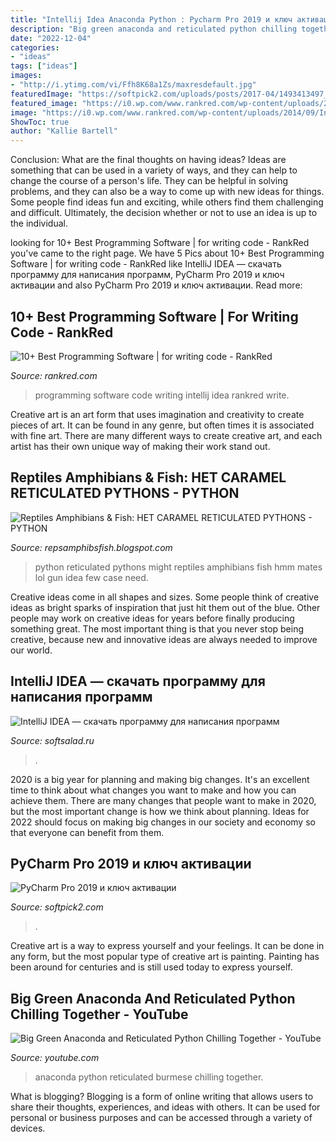```yaml
---
title: "Intellij Idea Anaconda Python : Pycharm Pro 2019 и ключ активации"
description: "Big green anaconda and reticulated python chilling together"
date: "2022-12-04"
categories:
- "ideas"
tags: ["ideas"]
images:
- "http://i.ytimg.com/vi/Ffh8K68a1Zs/maxresdefault.jpg"
featuredImage: "https://softpick2.com/uploads/posts/2017-04/1493413497_pycharm-screenshot-1.jpg"
featured_image: "https://i0.wp.com/www.rankred.com/wp-content/uploads/2014/09/IntelliJ-IDEA.jpg?resize=550%2C250"
image: "https://i0.wp.com/www.rankred.com/wp-content/uploads/2014/09/IntelliJ-IDEA.jpg?resize=550%2C250"
ShowToc: true
author: "Kallie Bartell"
---
```



Conclusion: What are the final thoughts on having ideas?
Ideas are something that can be used in a variety of ways, and they can help to change the course of a person's life. They can be helpful in solving problems, and they can also be a way to come up with new ideas for things. Some people find ideas fun and exciting, while others find them challenging and difficult. Ultimately, the decision whether or not to use an idea is up to the individual.

	

		
looking for 10+ Best Programming Software | for writing code - RankRed you've came to the right page. We have 5 Pics about 10+ Best Programming Software | for writing code - RankRed like IntelliJ IDEA — скачать программу для написания программ, PyCharm Pro 2019 и ключ активации and also PyCharm Pro 2019 и ключ активации. Read more:
		
    
## 10+ Best Programming Software | For Writing Code - RankRed

<img loading=lazy src="https://i0.wp.com/www.rankred.com/wp-content/uploads/2014/09/IntelliJ-IDEA.jpg?resize=550%2C250" onerror="this.onerror=null;this.src='https://tse1.mm.bing.net/th?id=OIP.Chw_XbI1gHD631_PBvhtFQHaDX&amp;pid=15.1';" alt="10+ Best Programming Software | for writing code - RankRed">

_Source: rankred.com_

>programming software code writing intellij idea rankred write. 

	

Creative art is an art form that uses imagination and creativity to create pieces of art. It can be found in any genre, but often times it is associated with fine art. There are many different ways to create creative art, and each artist has their own unique way of making their work stand out.

    
## Reptiles Amphibians &amp; Fish: HET CARAMEL RETICULATED PYTHONS - PYTHON

<img loading=lazy src="http://4.bp.blogspot.com/--3VDhpKPEhM/Ub3O6Ey68xI/AAAAAAAAJUk/YA-bRDUs7iM/s1600/RETICCOOL3.JPG" onerror="this.onerror=null;this.src='https://tse2.mm.bing.net/th?id=OIP.HYfCw1CIHa-nt-zuRKdYdAHaGi&amp;pid=15.1';" alt="Reptiles Amphibians &amp; Fish: HET CARAMEL RETICULATED PYTHONS - PYTHON">

_Source: repsamphibsfish.blogspot.com_

>python reticulated pythons might reptiles amphibians fish hmm mates lol gun idea few case need. 

	

Creative ideas come in all shapes and sizes. Some people think of creative ideas as bright sparks of inspiration that just hit them out of the blue. Other people may work on creative ideas for years before finally producing something great. The most important thing is that you never stop being creative, because new and innovative ideas are always needed to improve our world.

    
## IntelliJ IDEA — скачать программу для написания программ

<img loading=lazy src="https://www.softsalad.ru/static/software/screens/o/645/4aa/6454aa558255abcf.png" onerror="this.onerror=null;this.src='https://tse2.mm.bing.net/th?id=OIP._JAlZDsEBPnUANJzCPHULQHaEa&amp;pid=15.1';" alt="IntelliJ IDEA — скачать программу для написания программ">

_Source: softsalad.ru_

>. 

	

2020 is a big year for planning and making big changes. It's an excellent time to think about what changes you want to make and how you can achieve them.
There are many changes that people want to make in 2020, but the most important change is how we think about planning. Ideas for 2022 should focus on making big changes in our society and economy so that everyone can benefit from them.

    
## PyCharm Pro 2019 и ключ активации

<img loading=lazy src="https://softpick2.com/uploads/posts/2017-04/1493413497_pycharm-screenshot-1.jpg" onerror="this.onerror=null;this.src='https://tse2.mm.bing.net/th?id=OIP.eg5qEyRKmdI_wNIMxJJFQgHaEU&amp;pid=15.1';" alt="PyCharm Pro 2019 и ключ активации">

_Source: softpick2.com_

>. 

	

Creative art is a way to express yourself and your feelings. It can be done in any form, but the most popular type of creative art is painting. Painting has been around for centuries and is still used today to express yourself.

    
## Big Green Anaconda And Reticulated Python Chilling Together - YouTube

<img loading=lazy src="http://i.ytimg.com/vi/Ffh8K68a1Zs/maxresdefault.jpg" onerror="this.onerror=null;this.src='https://tse1.mm.bing.net/th?id=OIP.8mHjYBDgLdNk93qsgnZT-AHaEK&amp;pid=15.1';" alt="Big Green Anaconda and Reticulated Python Chilling Together - YouTube">

_Source: youtube.com_

>anaconda python reticulated burmese chilling together. 

	

What is blogging?
Blogging is a form of online writing that allows users to share their thoughts, experiences, and ideas with others. It can be used for personal or business purposes and can be accessed through a variety of devices.

